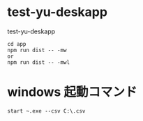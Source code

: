 # test-yu-deskapp
test-yu-deskapp

```
cd app  
npm run dist -- -mw  
or  
npm run dist -- -mwl  
```

# windows 起動コマンド
```
start ~.exe --csv C:\.csv
```